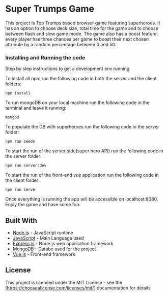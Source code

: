 # Super Trumps Game

This project is Top Trumps based browser game featuring superheroes. It has an option to choose deck size, total time for the game and to choose between flash and slow game mode. The game also has a boost feature, every player has three chances per game to boost their next chosen attribute by a random percentage between 0 and 50.

### Installing and Running the code

Step by step instructions to get a development env running

To install all npm run the following code in both the server and the client folders:

```
npm install
```

To run mongoDB on your local machine run the following code in the terminal and leave it running:

```
mongod
```

To populate the DB with superheroes run the following code in the server folder:

```
npm run seeds
```

To start the run of the server side(super hero API) run the following code in the server folder:

```
npm run server:dev
```

To start the run of the front-end vue application run the following code in the client folder:

```
npm run serve
```


Once everything is running the app will be accessible on localhost:8080. Enjoy the game and have some fun.

## Built With

* [Node.js](https://nodejs.org/en/) - JavaScript runtime
* [JavaScript](https://www.javascript.com/) - Main Language used
* [Express.js](https://expressjs.com/) - Node.js web application framework
* [MongoDB](https://www.mongodb.com/) - Databe used for the project
* [Vue.js](https://vuejs.org/) - Front-end framework


## License

This project is licensed under the MIT License - see the [https://choosealicense.com/licenses/mit/] documentation for details
